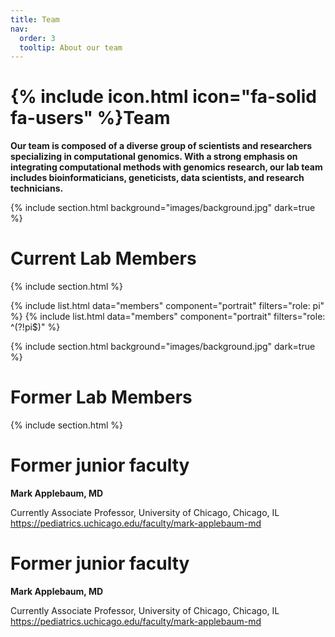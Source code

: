 ```yaml
---
title: Team
nav:
  order: 3
  tooltip: About our team
---
```


# {% include icon.html icon="fa-solid fa-users" %}Team

**Our team is composed of a diverse group of scientists and researchers specializing in computational genomics. With a strong emphasis on integrating computational methods with genomics research, our lab team includes bioinformaticians, geneticists, data scientists, and research technicians.**


{% include section.html background="images/background.jpg" dark=true %}

# Current Lab Members

{% include section.html %}

{% include list.html data="members" component="portrait" filters="role: pi" %}
{% include list.html data="members" component="portrait" filters="role: ^(?!pi$)" %}

{% include section.html background="images/background.jpg" dark=true %}

# Former Lab Members

{% include section.html %}

# Former junior faculty

**Mark Applebaum, MD**

Currently Associate Professor, University of Chicago, Chicago, IL https://pediatrics.uchicago.edu/faculty/mark-applebaum-md

# Former junior faculty

**Mark Applebaum, MD**

Currently Associate Professor, University of Chicago, Chicago, IL https://pediatrics.uchicago.edu/faculty/mark-applebaum-md



